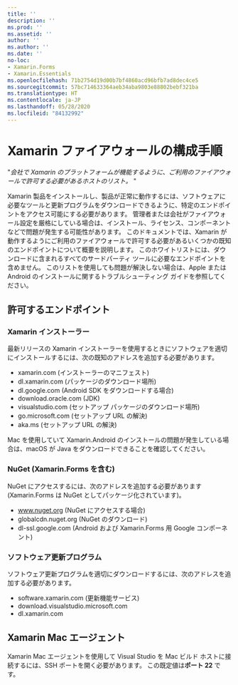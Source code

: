```yaml
---
title: ''
description: ''
ms.prod: ''
ms.assetid: ''
author: ''
ms.author: ''
ms.date: ''
no-loc:
- Xamarin.Forms
- Xamarin.Essentials
ms.openlocfilehash: 71b2754d19d00b7bf4860acd96bfb7ad8dec4ce5
ms.sourcegitcommit: 57bc714633364aeb34aba9803e88802bebf321ba
ms.translationtype: HT
ms.contentlocale: ja-JP
ms.lasthandoff: 05/28/2020
ms.locfileid: "84132992"
---
```

# <a name="xamarin-firewall-configuration-instructions"></a>Xamarin ファイアウォールの構成手順

"_会社で Xamarin のプラットフォームが機能するように、ご利用のファイアウォールで許可する必要があるホストのリスト。_ "

Xamarin 製品をインストールし、製品が正常に動作するには、ソフトウェアに必要なツールと更新プログラムをダウンロードできるように、特定のエンドポイントをアクセス可能にする必要があります。 管理者または会社がファイアウォール設定を厳格にしている場合は、インストール、ライセンス、コンポーネントなどで問題が発生する可能性があります。 このドキュメントでは、Xamarin が動作するようにご利用のファイアウォールで許可する必要があるいくつかの既知のエンドポイントについて概要を説明します。 このホワイトリストには、ダウンロードに含まれるすべてのサードパーティ ツールに必要なエンドポイントを含めません。 このリストを使用しても問題が解決しない場合は、Apple または Android のインストールに関するトラブルシューティング ガイドを参照してください。

## <a name="endpoints-to-allow"></a>許可するエンドポイント

### <a name="xamarin-installer"></a>Xamarin インストーラー

最新リリースの Xamarin インストーラーを使用するときにソフトウェアを適切にインストールするには、次の既知のアドレスを追加する必要があります。

- xamarin.com (インストーラーのマニフェスト)
- dl.xamarin.com (パッケージのダウンロード場所)
- dl.google.com (Android SDK をダウンロードする場合)
- download.oracle.com (JDK)
- visualstudio.com (セットアップ パッケージのダウンロード場所)
- go.microsoft.com (セットアップ URL の解決)
- aka.ms (セットアップ URL の解決)

Mac を使用していて Xamarin.Android のインストールの問題が発生している場合は、macOS が Java をダウンロードできることを確認してください。

### <a name="nuget-including-xamarinforms"></a>NuGet (Xamarin.Forms を含む)

NuGet にアクセスするには、次のアドレスを追加する必要があります (Xamarin.Forms は NuGet としてパッケージ化されています)。

- www.nuget.org (NuGet にアクセスする場合)
- globalcdn.nuget.org (NuGet のダウンロード)
- dl-ssl.google.com (Android および Xamarin.Forms 用 Google コンポーネント)

### <a name="software-updates"></a>ソフトウェア更新プログラム

ソフトウェア更新プログラムを適切にダウンロードするには、次のアドレスを追加する必要があります。

- software.xamarin.com (更新機能サービス)
- download.visualstudio.microsoft.com
- dl.xamarin.com

## <a name="xamarin-mac-agent"></a>Xamarin Mac エージェント

Xamarin Mac エージェントを使用して Visual Studio を Mac ビルド ホストに接続するには、SSH ポートを開く必要があります。 この既定値は**ポート 22** です。
